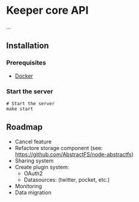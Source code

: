 # Keeper core API

...

## Installation

### Prerequisites

* [Docker](http://www.docker.io/)

### Start the server

```
# Start the server
make start
```

## Roadmap

- Cancel feature
- Refactore storage component (see: https://github.com/AbstractFS/node-abstractfs)
- Sharing system
- Create plugin system:
  - OAuth2
  - Datasources: (twitter, pocket, etc.)
- Monitoring
- Data migration
